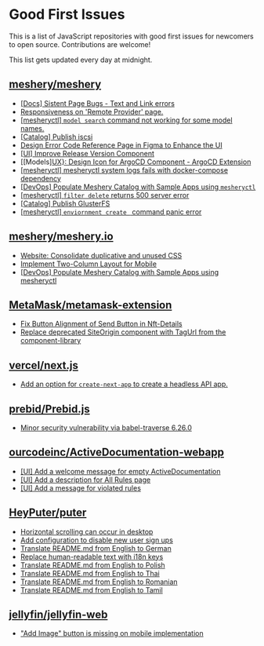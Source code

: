 # Good First Issues

This is a list of JavaScript repositories with good first issues for newcomers to open source. Contributions are welcome!

This list gets updated every day at midnight.

## [meshery/meshery](https://github.com/meshery/meshery)

- [[Docs] Sistent Page Bugs - Text and Link errors](https://github.com/meshery/meshery/issues/11553)
- [Responsiveness on 'Remote Provider' page.](https://github.com/meshery/meshery/issues/10743)
- [[mesheryctl] `model search` command not working for some model names.](https://github.com/meshery/meshery/issues/11319)
- [[Catalog] Publish iscsi](https://github.com/meshery/meshery/issues/9287)
- [Design Error Code Reference Page in Figma to Enhance the UI ](https://github.com/meshery/meshery/issues/8995)
- [[UI] Improve Release Version Component](https://github.com/meshery/meshery/issues/9569)
- [[Models][UX}: Design Icon for ArgoCD Component - ArgoCD Extension](https://github.com/meshery/meshery/issues/10290)
- [[mesheryctl] mesheryctl system logs fails with docker-compose dependency](https://github.com/meshery/meshery/issues/10777)
- [[DevOps] Populate Meshery Catalog with Sample Apps using `mesheryctl`](https://github.com/meshery/meshery/issues/10458)
- [[mesheryctl] `filter delete` returns 500 server error](https://github.com/meshery/meshery/issues/11318)
- [[Catalog] Publish GlusterFS](https://github.com/meshery/meshery/issues/9286)
- [[mesheryctl] `enviornment create ` command panic error](https://github.com/meshery/meshery/issues/11314)

## [meshery/meshery.io](https://github.com/meshery/meshery.io)

- [Website: Consolidate duplicative and unused CSS](https://github.com/meshery/meshery.io/issues/896)
- [Implement Two-Column Layout for Mobile](https://github.com/meshery/meshery.io/issues/1827)
- [[DevOps] Populate Meshery Catalog with Sample Apps using mesheryctl](https://github.com/meshery/meshery.io/issues/1650)

## [MetaMask/metamask-extension](https://github.com/MetaMask/metamask-extension)

- [Fix Button Alignment of Send Button in Nft-Details](https://github.com/MetaMask/metamask-extension/issues/20050)
- [Replace deprecated SiteOrigin component with TagUrl from the component-library](https://github.com/MetaMask/metamask-extension/issues/20489)

## [vercel/next.js](https://github.com/vercel/next.js)

- [Add an option for `create-next-app` to create a headless API app.](https://github.com/vercel/next.js/issues/68118)

## [prebid/Prebid.js](https://github.com/prebid/Prebid.js)

- [Minor security vulnerability via babel-traverse 6.26.0](https://github.com/prebid/Prebid.js/issues/12010)

## [ourcodeinc/ActiveDocumentation-webapp](https://github.com/ourcodeinc/ActiveDocumentation-webapp)

- [[UI] Add a welcome message for empty ActiveDocumentation](https://github.com/ourcodeinc/ActiveDocumentation-webapp/issues/3)
- [[UI] Add a description for All Rules page](https://github.com/ourcodeinc/ActiveDocumentation-webapp/issues/12)
- [[UI] Add a message for violated rules ](https://github.com/ourcodeinc/ActiveDocumentation-webapp/issues/13)

## [HeyPuter/puter](https://github.com/HeyPuter/puter)

- [Horizontal scrolling can occur in desktop](https://github.com/HeyPuter/puter/issues/710)
- [Add configuration to disable new user sign ups](https://github.com/HeyPuter/puter/issues/696)
- [Translate README.md from English to German](https://github.com/HeyPuter/puter/issues/670)
- [Replace human-readable text with i18n keys](https://github.com/HeyPuter/puter/issues/663)
- [Translate README.md from English to Polish](https://github.com/HeyPuter/puter/issues/688)
- [Translate README.md from English to Thai](https://github.com/HeyPuter/puter/issues/675)
- [Translate README.md from English to Romanian](https://github.com/HeyPuter/puter/issues/677)
- [Translate README.md from English to Tamil](https://github.com/HeyPuter/puter/issues/673)

## [jellyfin/jellyfin-web](https://github.com/jellyfin/jellyfin-web)

- ["Add Image" button is missing on mobile implementation ](https://github.com/jellyfin/jellyfin-web/issues/5426)

